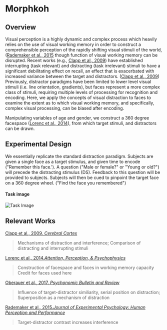 # Morphkoh

## Overview 

Visual perception is a highly dynamic and complex process which heavily relies on the use of visual working memory in order to construct a comprehensible perception of the rapidly shifting visual stimuli of the world, ([Rademaker et al., 2015](#relevant-works) though function of visual working memory can be disrupted. Recent works (e.g., [Clapp et al., 2009](#relevant-works)) have established interrupting (task relevant) and distracting (task irrelevant) stimuli to have a significant debilitating effect on recall, an effect that is exacerbated with increased variance between the target and distractors. ([Clapp et al., 2009](#relevant-works)) Previously, distractor paradigms have been limited to lower level visual stimuli (i.e. line orientation, gradients), but faces represent a more complex class of stimuli, requiring multiple levels of processing for recognition and encoding. Here, we apply the concepts of visual distraction to faces to examine the extent as to which visual working memory, and specifically, complex visual processing, can be biased after encoding. 

 Manipulating variables of age and gender, we construct a 360 degree facespace ([Lorenc et al., 2014](#relevant-works)), from which target stimuli, and distractors can be drawn. 

## Experimental Design 

We essentially replicate the standard distraction paradigm. Subjects are given a single face as a target stimulus, and given time to encode ("Remember this face.'). A question ("Male or female?" or "Young or old?") will precede the distracting stimulus (DS). Feedback to this question will be provided to subjects. Subjects will then be cued to pinpoint the target face on a 360 degree wheel. ("Find the face you remembered")


#### Task image

![Task Image](t3.png)

## Relevant Works

[Clapp et al., 2009. _Cerebral Cortex_](https://www.ncbi.nlm.nih.gov/pmc/articles/PMC2837090/)
> Mechanisms of distraction and interference; Comparison of distracting and interrupting stimuli

[Lorenc et al., 2014._Attention, Perception, & Psychophysics_](https://link.springer.com/article/10.3758%2Fs13414-014-0653-z)
> Construction of facespace and faces in working memory capacity
> Credit for faces used here 

[Oberauer et al., 2017. _Psychonomic Bulletin and Review_](https://link.springer.com/article/10.3758%2Fs13423-012-0272-4) 
> Influence of target-distractor similiarity, serial position on distraction; Superposition as a mechanism of distraction

[Rademaker et al., 2015._Journal of Experimental Psychology: Human Perception and Performance_](https://www.dropbox.com/sh/uvhrgxzkdv6s222/AAD-Hyxwf-EbHXR7o24Ygc2Aa/rademaker2015.pdf?dl=0#pageContainer14)
> Target-distractor contrast increases interference 



